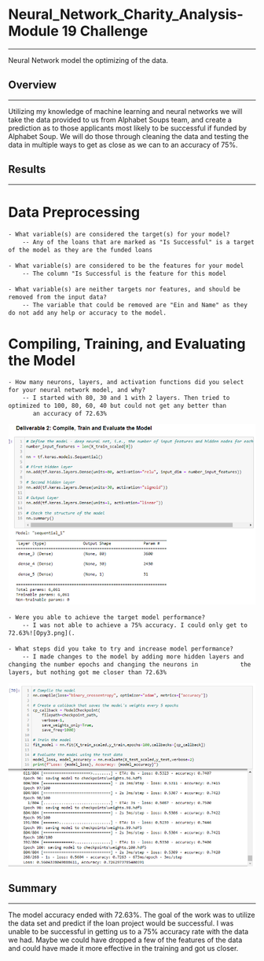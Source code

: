 # Neural_Network_Charity_Analysis- Module 19 Challenge
---
Neural Network model the optimizing of the data.

## Overview 
---
Utilizing my knowledge of machine learning and neural networks we will take the data provided to us from Alphabet Soups team, and create a prediction as to those applicants most likely to be successful if funded by Alphabet Soup. We will do those through cleaning the data and testing the data in multiple ways to get as close as we can to an accuracy of 75%.

## Results
---
# Data Preprocessing

    - What variable(s) are considered the target(s) for your model?
        -- Any of the loans that are marked as "Is Successful" is a target of the model as they are the funded loans
        
    - What variable(s) are considered to be the features for your model 
        -- The column "Is Successful is the feature for this model
        
    - What variable(s) are neither targets nor features, and should be removed from the input data?
        -- The variable that could be removed are "Ein and Name" as they do not add any help or accuracy to the model.

# Compiling, Training, and Evaluating the Model

    - How many neurons, layers, and activation functions did you select for your neural network model, and why?
        -- I started with 80, 30 and 1 with 2 layers. Then tried to optimized to 100, 80, 60, 40 but could not get any better than 
           an accuracy of 72.63%                 
                           
![CTEM.png](https://github.com/Normanfamdamly/Neural_Network_Charity_Analysis/blob/main/Images/CTEM.png)

    - Were you able to achieve the target model performance?
        -- I was not able to achieve a 75% accuracy. I could only get to 72.63%![Opy3.png](.
        
    - What steps did you take to try and increase model performance?
        -- I made changes to the model by adding more hidden layers and changing the number epochs and changing the neurons in            the layers, but nothing got me closer than 72.63%
        
![Opt3.png](https://github.com/Normanfamdamly/Neural_Network_Charity_Analysis/blob/main/Images/Opt3.png)        

## Summary
---
The model accuracy ended with 72.63%.  The goal of the work was to utilize the data set and predict if the loan project would be successful.  I was unable to be successful in getting us to a 75% accuracy rate with the data we had.  Maybe we could have dropped a few of the features of the data and could have made it more effective in the training and got us closer.
